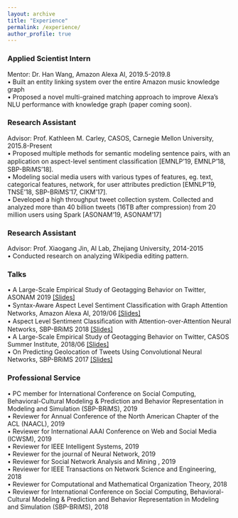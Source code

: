 ```yaml
---
layout: archive
title: "Experience"
permalink: /experience/
author_profile: true
---
```


### Applied Scientist Intern
Mentor: Dr. Han Wang, Amazon Alexa AI, 2019.5-2019.8<br />
• Built an entity linking system over the entire Amazon music knowledge graph<br />
• Proposed a novel multi-grained matching approach to improve Alexa’s NLU performance with knowledge graph (paper coming soon).<br />

### Research Assistant
Advisor: Prof. Kathleen M. Carley, CASOS, Carnegie Mellon University, 2015.8-Present<br />
• Proposed multiple methods for semantic modeling sentence pairs, with an application on aspect-level sentiment classiﬁcation [EMNLP’19, EMNLP’18, SBP-BRiMS’18].<br />
• Modeling social media users with various types of features, eg. text, categorical features, network, for user attributes prediction [EMNLP’19, TNSE’18, SBP-BRiMS’17, CIKM’17].<br />
• Developed a high throughput tweet collection system. Collected and analyzed more than 40 billion tweets (16TB after compression) from 20 million users using Spark [ASONAM’19, ASONAM’17]<br />

### Research Assistant
Advisor: Prof. Xiaogang Jin, AI Lab, Zhejiang University, 2014-2015 <br />
• Conducted research on analyzing Wikipedia editing pattern.<br />

### Talks
• A Large-Scale Empirical Study of Geotagging Behavior on Twitter, ASONAM 2019
[[Slides]](https://binxuan.github.io/files/asonam_2019.pdf)
<br />
• Syntax-Aware Aspect Level Sentiment Classiﬁcation with Graph Attention Networks, Amazon Alexa AI, 2019/06
[[Slides]](https://binxuan.github.io/files/aspect_tdgat.pdf)<br />
• Aspect Level Sentiment Classiﬁcation with Attention-over-Attention Neural Networks, SBP-BRiMS 2018
[[Slides]](https://binxuan.github.io/files/aspect_sentiment_aoa.pdf)<br />
• A Large-Scale Empirical Study of Geotagging Behavior on Twitter, CASOS Summer Institute, 2018/06
[[Slides]](https://binxuan.github.io/files/asonam_2019.pdf)<br />
• On Predicting Geolocation of Tweets Using Convolutional Neural Networks, SBP-BRiMS 2017
[[Slides]](https://binxuan.github.io/files/location_prediction.pdf)<br />


### Professional Service
• PC member for International Conference on Social Computing, Behavioral-Cultural Modeling & Prediction and Behavior Representation in Modeling and Simulation (SBP-BRiMS), 2019<br />
• Reviewer for Annual Conference of the North American Chapter of the ACL (NAACL), 2019<br />
• Reviewer for International AAAI Conference on Web and Social Media (ICWSM), 2019<br />
• Reviewer for IEEE Intelligent Systems, 2019<br />
• Reviewer for the journal of Neural Network, 2019<br />
• Reviewer for Social Network Analysis and Mining , 2019<br />
• Reviewer for IEEE Transactions on Network Science and Engineering, 2018<br />
• Reviewer for Computational and Mathematical Organization Theory, 2018<br />
• Reviewer for International Conference on Social Computing, Behavioral-Cultural Modeling & Prediction and Behavior Representation in Modeling and Simulation (SBP-BRiMS), 2018<br />
